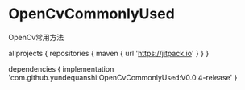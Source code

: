 # OpenCvCommonlyUsed
OpenCv常用方法


allprojects {
		repositories {
			maven { url 'https://jitpack.io' }
		}
	}

dependencies {
	        implementation 'com.github.yundequanshi:OpenCvCommonlyUsed:V0.0.4-release'
	}